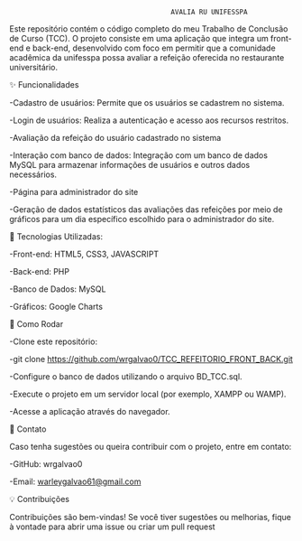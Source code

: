                                            AVALIA RU UNIFESSPA
Este repositório contém o código completo do meu Trabalho de Conclusão de Curso (TCC). O projeto consiste em uma aplicação que integra um front-end e back-end, desenvolvido com foco em permitir que a comunidade acadêmica da unifesspa possa avaliar a refeição oferecida no restaurante universitário.

✨ Funcionalidades

-Cadastro de usuários: Permite que os usuários se cadastrem no sistema.

-Login de usuários: Realiza a autenticação e acesso aos recursos restritos.

-Avaliação da refeição do usuário cadastrado no sistema 

-Interação com banco de dados: Integração com um banco de dados MySQL para armazenar informações de usuários e outros dados necessários.

-Página para administrador do site

-Geração de dados estatísticos das avaliações das refeições por meio de gráficos para um dia específico escolhido para o administrador do site.

🔹 Tecnologias Utilizadas:

-Front-end: HTML5, CSS3, JAVASCRIPT

-Back-end: PHP

-Banco de Dados: MySQL

-Gráficos: Google Charts

🚀 Como Rodar

-Clone este repositório:

-git clone https://github.com/wrgalvao0/TCC_REFEITORIO_FRONT_BACK.git

-Configure o banco de dados utilizando o arquivo BD_TCC.sql.

-Execute o projeto em um servidor local (por exemplo, XAMPP ou WAMP).

-Acesse a aplicação através do navegador.

📩 Contato

Caso tenha sugestões ou queira contribuir com o projeto, entre em contato:

-GitHub: wrgalvao0

-Email: warleygalvao61@gmail.com

💡 Contribuições

Contribuições são bem-vindas! Se você tiver sugestões ou melhorias, fique à vontade para abrir uma issue ou criar um pull request

